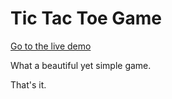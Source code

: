 # Tic Tac Toe Game

[Go to the live demo](https://namelessproj.github.io/Tic-Tac-Toe/)

What a beautiful yet simple game.

That's it.
